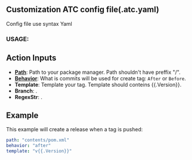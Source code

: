 ## Сustomization ATC config file(.atc.yaml)

Config file use syntax Yaml

### USAGE:
## Action Inputs
- [**Path**](#action-inputs): Path to your package manager. Path shouldn't have preffix "/".
- [**Behavior**](README.md#action-inputs): What is commits will be used for create tag: `After` or `Before`.
- **Template**: Template your tag. Template should conteins {{.Version}}.
- **Branch**: .
- **RegexStr**: .

## Example
This example will create a release when a tag is pushed:

```yaml
path: "contents/pom.xml"
behavior: "after"
template: "v{{.Version}}"
```
